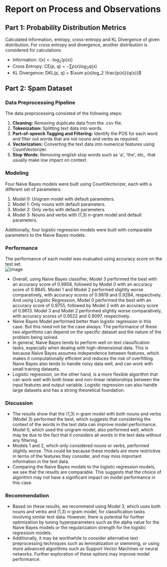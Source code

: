 # Report on Process and Observations
## Part 1: Probability Distribution Metrics
Calculated information, entropy, cross-entropy and KL Divergence of given distribution.
For cross entropy and divergence, another distribution is considered for calculations
</br>
- Information: I(x) = -log<sub>2</sub>(p(x))
- Cross Entropy: CE(p, q) = $-\sum {p(x)log_2} q(x)$
- KL Divergence: DKL(p, q) = $\sum p(x)log_2  \frac{p(x)}{q(x)}$


## Part 2: Spam Dataset
### Data Preprocessing Pipeline
The data preprocessing consisted of the following steps:
1. **Cleaning:** Removing duplicate data from the .csv file.
2. **Tokenization:** Splitting text data into words.
3. **Part-of-speech Tagging and Filtering:** Identify the POS for each word and filter out words that are not nouns and verbs as required.
4. **Vectorization:** Converting the text data into numerical features using CountVectorizer.
5. **Stop Words:** Removing english stop words such as 'a', 'the', etc,. that usually make low impact on context.

### Modeling
Four Naive Bayes models were built using CountVectorizer, each with a different set of parameters:
1. Model 0: Unigram model with default parameters.
2. Model 1: Only nouns with default parameters.
3. Model 2: Only verbs with default parameters.
4. Model 3: Nouns and verbs with (1,3) n-gram model and default parameters.

Additionally, four logistic regression models were built with comparable parameters to the Naive Bayes models.

### Performance
The performance of each model was evaluated using accuracy score on the test set.</br>
![image](https://user-images.githubusercontent.com/45763954/223944675-bf7bd5ba-e2f7-4f58-9fa2-78cb05d719f4.png) </br>
- Overall, using Naive Bayes classifier, Model 3 performed the best with an accuracy score of 0.9858, followed by Model 0 with an accuracy score of 0.9845. 
Model 1 and Model 2 performed slightly worse comparatively, with accuracy scores of 0.9819 and 0.9284, respectively. 
And using Logistic Regression, Model 0 performed the best with an accuracy score of 0.9755, followed by Model 2 with an accuracy score of 0.9613. 
Model 3 and Model 2 performed slightly worse comparatively, with accuracy scores of 0.9522 and 0.9097, respectively. </br>
- Naive Bayes Model performed better than logistic regression in this case. But this need not be the case always. 
The performance of these two algorithms can depend on the specific dataset and the nature of the problem being solved.
- In general, Naive Bayes tends to perform well on text classification tasks, especially when dealing with high-dimensional data. 
This is because Naive Bayes assumes independence between features, which makes it computationally efficient and reduces the risk of overfitting. 
Naive Bayes also tends to handle noisy data well, and can work with small training datasets.
- Logistic regression, on the other hand, is a more flexible algorithm that can work well with both linear and non-linear relationships between 
the input features and output variable. Logistic regression can also handle large datasets and has a strong theoretical foundation.

### Discussion
- The results show that the (1,3) n-gram model with both nouns and verbs (Model 3) performed the best, 
which suggests that considering the context of the words in the text data can improve model performance. 
Model 0, which used the unigram model, also performed well, which may be due to the fact that it considers all words in the text data without any filtering.
- Models 1 and 2, which only considered nouns or verbs, performed slightly worse. This could be because these models are more restrictive 
in terms of the features they consider, and may miss important information in the text data.
- Comparing the Naive Bayes models to the logistic regression models, we see that the results are comparable. 
This suggests that the choice of algorithm may not have a significant impact on model performance in this case.

### Recommendation
- Based on these results, we recommend using Model 3, which uses both nouns and verbs and (1,3) n-gram model, for classification tasks involving similar text data. 
However, there is potential for further optimization by tuning hyperparameters such as the alpha value for the Naive Bayes models or the regularization 
strength for the logistic regression models.
- Additionally, it may be worthwhile to consider alternative text preprocessing techniques such as lemmatization or stemming, or using more advanced algorithms 
such as Support Vector Machines or neural networks. Further exploration of these options may improve model performance.
